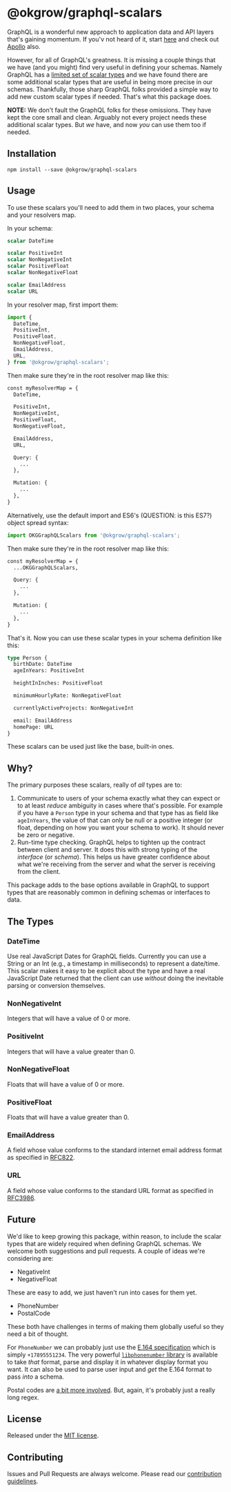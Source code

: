 # @okgrow/graphql-scalars

GraphQL is a wonderful new approach to application data and API layers that's gaining momentum. If
you'v not heard of it, start [here](http://graphql.org/learn/) and check out
[Apollo](http://dev.apollodata.com/) also.

However, for all of GraphQL's greatness. It is missing a couple things that we have (and you might)
find very useful in defining your schemas. Namely GraphQL has a
[limited set of scalar types](http://graphql.org/learn/schema/#scalar-types) and we have found there
are some additional scalar types that are useful in being more precise in our schemas. Thankfully,
those sharp GraphQL folks provided a simple way to add new custom scalar types if needed. That's
what this package does.

**NOTE:** We don't fault the GraphQL folks for these omissions. They have kept the core small and
clean. Arguably not every project needs these additional scalar types. But _we_ have, and now _you_
can use them too if needed.


## Installation
```
npm install --save @okgrow/graphql-scalars
```


## Usage
To use these scalars you'll need to add them in two places, your schema and your resolvers map.

In your schema:
```graphql
scalar DateTime

scalar PositiveInt
scalar NonNegativeInt
scalar PositiveFloat
scalar NonNegativeFloat

scalar EmailAddress
scalar URL
```

In your resolver map, first import them:
```js
import {
  DateTime,
  PositiveInt,
  PositiveFloat,
  NonNegativeFloat,
  EmailAddress,
  URL,
} from '@okgrow/graphql-scalars';
```

Then make sure they're in the root resolver map like this:

```graphql
const myResolverMap = {
  DateTime,

  PositiveInt,
  NonNegativeInt,
  PositiveFloat,
  NonNegativeFloat,

  EmailAddress,
  URL,

  Query: {
    ...
  },

  Mutation: {
    ...
  },
}
```

Alternatively, use the default import and ES6's (QUESTION: is this ES7?) object spread syntax:
```js
import OKGGraphQLScalars from '@okgrow/graphql-scalars';
```

Then make sure they're in the root resolver map like this:

```graphql
const myResolverMap = {
  ...OKGGraphQLScalars,

  Query: {
    ...
  },

  Mutation: {
    ...
  },
}
```


That's it. Now you can use these scalar types in your schema definition like this:
```graphql
type Person {
  birthDate: DateTime
  ageInYears: PositiveInt

  heightInInches: PositiveFloat

  minimumHourlyRate: NonNegativeFloat

  currentlyActiveProjects: NonNegativeInt

  email: EmailAddress
  homePage: URL
}

```

These scalars can be used just like the base, built-in ones.


## Why?
The primary purposes these scalars, really of _all_ types are to:

1. Communicate to users of your schema exactly what they can expect or to at least _reduce_
ambiguity in cases where that's possible. For example if you have a `Person` type in your schema
and that type has as field like `ageInYears`, the value of that can only be null or a positive
integer (or float, depending on how you want your schema to work). It should never be zero or
negative.
1. Run-time type checking. GraphQL helps to tighten up the contract between client and server. It
does this with strong typing of the _interface_ (or _schema_). This helps us have greater
confidence about what we're receiving from the server and what the server is receiving from the
client.

This package adds to the base options available in GraphQL to support types that are reasonably
common in defining schemas or interfaces to data.


## The Types

### DateTime
Use real JavaScript Dates for GraphQL fields. Currently you can use a String or an Int (e.g., a
timestamp in milliseconds) to represent a date/time. This scalar makes it easy to be explicit about
the type and have a real JavaScript Date returned that the client can use _without_ doing the
inevitable parsing or conversion themselves.

### NonNegativeInt
Integers that will have a value of 0 or more.

### PositiveInt
Integers that will have a value greater than 0.

### NonNegativeFloat
Floats that will have a value of 0 or more.

### PositiveFloat
Floats that will have a value greater than 0.

### EmailAddress
A field whose value conforms to the standard internet email address format as specified in
[RFC822](https://www.w3.org/Protocols/rfc822/).

### URL
A field whose value conforms to the standard URL format as specified in
[RFC3986](https://www.ietf.org/rfc/rfc3986.txt).


## Future
We'd like to keep growing this package, within reason, to include the scalar types that are widely
required when defining GraphQL schemas. We welcome both suggestions and pull requests. A couple of
ideas we're considering are:

- NegativeInt
- NegativeFloat

These are easy to add, we just haven't run into cases for them yet.

- PhoneNumber
- PostalCode

These both have challenges in terms of making them globally useful so they need a bit of thought.

For `PhoneNumber` we can probably just use the [E.164 specification](https://en.wikipedia.org/wiki/E.164)
which is simply `+17895551234`. The very powerful
[`libphonenumber` library](https://github.com/googlei18n/libphonenumber) is available to take
_that_ format, parse and display it in whatever display format you want. It can also be used to
parse user input and _get_ the E.164 format to pass _into_ a schema.

Postal codes are [a bit more involved](https://en.wikipedia.org/wiki/List_of_postal_codes). But,
again, it's probably just a really long regex.


## License
Released under the [MIT license](https://github.com/okgrow/analytics/blob/master/License.md).


## Contributing
Issues and Pull Requests are always welcome.
Please read our [contribution guidelines](https://github.com/okgrow/guides/blob/master/contributing.md).
